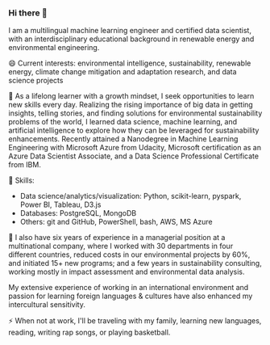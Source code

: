 ### Hi there 👋

<!--
**eparamasari/eparamasari** is a ✨ _special_ ✨ repository because its `README.md` (this file) appears on your GitHub profile.

Here are some ideas to get you started:

- 🔭 I’m currently working on ...
- 🌱 I’m currently learning ...
- 👯 I’m looking to collaborate on ...
- 🤔 I’m looking for help with ...
- 💬 Ask me about ...
- 📫 How to reach me: ...
- 😄 Pronouns: ...
- ⚡ Fun fact: ...
-->

I am a multilingual machine learning engineer and certified data scientist, with an interdisciplinary educational background in renewable energy and environmental engineering.

😄 Current interests: environmental intelligence, sustainability, renewable energy, climate change mitigation and adaptation research, and data science projects

🌱 As a lifelong learner with a growth mindset, I seek opportunities to learn new skills every day. Realizing the rising importance of big data in getting insights, telling stories, and finding solutions for environmental sustainability problems of the world, I learned data science, machine learning, and artificial intelligence to explore how they can be leveraged for sustainability enhancements. Recently attained a Nanodegree in Machine Learning Engineering with Microsoft Azure from Udacity, Microsoft certification as an Azure Data Scientist Associate, and a Data Science Professional Certificate from IBM.

💬 Skills:

- Data science/analytics/visualization: Python, scikit-learn, pyspark, Power BI, Tableau, D3.js
- Databases: PostgreSQL, MongoDB
- Others: git and GitHub, PowerShell, bash, AWS, MS Azure

🔭 I also have six years of experience in a managerial position at a multinational company, where I worked with 30 departments in four different countries, reduced costs in our environmental projects by 60%, and initiated 15+ new programs; and a few years in sustainability consulting, working mostly in impact assessment and environmental data analysis.

My extensive experience of working in an international environment and passion for learning foreign languages & cultures have also enhanced my intercultural sensitivity.

⚡ When not at work, I'll be traveling with my family, learning new languages, reading, writing rap songs, or playing basketball.

